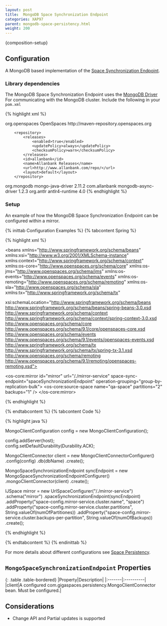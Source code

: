 ```yaml
---
layout: post
title:  MongoDB Space Synchronization Endpoint
categories: XAP97
parent: mongodb-space-persistency.html
weight: 200
---
```

{composition-setup} 

## Configuration 
A MongoDB based implementation of the [Space Synchronization Endpoint](./space-synchronization-endpoint-api.html). 

### Library dependencies 
The MongoDB Space Synchronization Endpoint uses the [MongoDB Driver](http://www.allanbank.com/mongodb-async-driver/index.html) For communicating with the MongoDB cluster. 
Include the following in your `pom.xml` 

{% highlight xml %}
<!-- currently the MongoDB library is not the central maven repository --> 
<repositories>
		<repository>
			<id>org.openspaces</id>
			<name>OpenSpaces</name>
			<url>http://maven-repository.openspaces.org</url>
		</repository>

		<repository>
			<releases>
				<enabled>true</enabled>
				<updatePolicy>always</updatePolicy>
				<checksumPolicy>warn</checksumPolicy>
			</releases>
			<id>allanbank</id>
			<name>Allanbank Releases</name>
			<url>http://www.allanbank.com/repo/</url>
			<layout>default</layout>
		</repository>
</repositories>


<!-- mongodb java driver -->
<dependency>
	<groupId>org.mongodb</groupId>
	<artifactId>mongo-java-driver</artifactId>
	<version>2.11.2</version>
</dependency>
<dependency>
	<groupId>com.allanbank</groupId>
	<artifactId>mongodb-async-driver</artifactId>
	<version>1.2.3</version>
</dependency>

<dependeny> 
	<groupId>org.antlr</groupId> 
	<artifactId>antlr4-runtime</artifactId> 
	<version>4.0</version> 
</dependency> 
{% endhighlight %}

### Setup 

An example of how the MongoDB Space Synchronization Endpoint can be configured within a mirror. 

{% inittab Configuration Examples %}
{% tabcontent Spring %}

{% highlight xml %}
<?xml version="1.0" encoding="utf-8"?> 
<beans xmlns="http://www.springframework.org/schema/beans" 
xmlns:xsi="http://www.w3.org/2001/XMLSchema-instance" xmlns:context="http://www.springframework.org/schema/context" 
xmlns:os-core="http://www.openspaces.org/schema/core" xmlns:os-jms="http://www.openspaces.org/schema/jms" 
xmlns:os-events="http://www.openspaces.org/schema/events" 
xmlns:os-remoting="http://www.openspaces.org/schema/remoting" 
xmlns:os-sla="http://www.openspaces.org/schema/sla" xmlns:tx="http://www.springframework.org/schema/tx" 

xsi:schemaLocation="http://www.springframework.org/schema/beans http://www.springframework.org/schema/beans/spring-beans-3.0.xsd 
http://www.springframework.org/schema/context http://www.springframework.org/schema/context/spring-context-3.0.xsd 
http://www.openspaces.org/schema/core http://www.openspaces.org/schema/9.1/core/openspaces-core.xsd 
http://www.openspaces.org/schema/events http://www.openspaces.org/schema/9.1/events/openspaces-events.xsd 
http://www.springframework.org/schema/tx http://www.springframework.org/schema/tx/spring-tx-3.1.xsd 
http://www.openspaces.org/schema/remoting http://www.openspaces.org/schema/9.1/remoting/openspaces-remoting.xsd"> 

<bean id="propertiesConfigurer" 
class="org.springframework.beans.factory.config.PropertyPlaceholderConfigurer" /> 

<os-core:mirror id="mirror" url="/./mirror-service"
	space-sync-endpoint="spaceSynchronizationEndpoint" operation-grouping="group-by-replication-bulk">
	<os-core:source-space name="qa-space" partitions="2"
		backups="1" />
</os-core:mirror>

<bean id="mongoClient"
		class="com.gigaspaces.persistency.MongoClientConnectorBeanFactory">
		<property name="db" value="${mongo.db}" />
		<property name="config">
			<bean class="com.allanbank.mongodb.MongoClientConfiguration">
				<constructor-arg value="mongodb://${mongo.user}:${mongo.password}@${mongo.host}:${mongo.port}/${mongo.db}"
					type="java.lang.String" />
				<property name="defaultDurability" value="ACK" />
			</bean>
		</property>
</bean>

<bean id="spaceSynchronizationEndpoint"
	class="com.gigaspaces.persistency.MongoSpaceSynchronizationEndpointBeanFactory">
	<property name="mongoClientConnector" ref="mongoClient" />
</bean> 

{% endhighlight %}

{% endtabcontent %}
{% tabcontent Code %}

{% highlight java %}

MongoClientConfiguration config = new MongoClientConfiguration();

config.addServer(host);				
config.setDefaultDurability(Durability.ACK);

MongoClientConnector client = new MongoClientConnectorConfigurer()
		.config(config)
		.db(dbName)
		.create();	

MongoSpaceSynchronizationEndpoint syncEndpoint = new MongoSpaceSynchronizationEndpointConfigurer() 
		.mongoClientConnector(client) 
		.create(); 

IJSpace mirror = new UrlSpaceConfigurer("/./mirror-service") 
.schema("mirror") 
.spaceSynchronizationEndpoint(syncEndpoint) 
.addProperty("space-config.mirror-service.cluster.name", "space") 
.addProperty("space-config.mirror-service.cluster.partitions", String.valueOf(numOfPartitiones)) 
.addProperty("space-config.mirror-service.cluster.backups-per-partition", String.valueOf(numOfBackups)) 
.create(); 

{% endhighlight %}

{% endtabcontent %}
{% endinittab %}

For more details about different configurations see [Space Persistency](./space-persistency.html).

## `MongoSpaceSynchronizationEndpoint` Properties 
{: .table .table-bordered}
|Property|Description|
|:-------|:----------|
|client|A configured com.gigaspaces.persistency.MongoClientConnector bean. Must be configured.| 

## Considerations 
- Change API and Partial updates is supported
